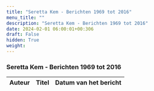```yaml
---
title: "Seretta Kem - Berichten 1969 tot 2016"
menu_title: ""
description: "Seretta Kem - Berichten 1969 tot 2016"
date: 2024-02-01 06:00:01+00:306
draft: False
hidden: True
weight:
---
```

### Seretta Kem - Berichten 1969 tot 2016

**Auteur** | **Titel** | **Datum van het bericht**
---|---|---
